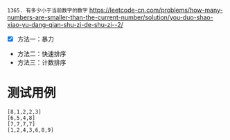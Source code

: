 
`1365. 有多少小于当前数字的数字` https://leetcode-cn.com/problems/how-many-numbers-are-smaller-than-the-current-number/solution/you-duo-shao-xiao-yu-dang-qian-shu-zi-de-shu-zi--2/
- [x] 方法一：暴力
- 方法二：快速排序
- 方法三：计数排序

# 测试用例

```
[8,1,2,2,3]
[6,5,4,8]
[7,7,7,7]
[1,2,4,3,6,8,9]
```
